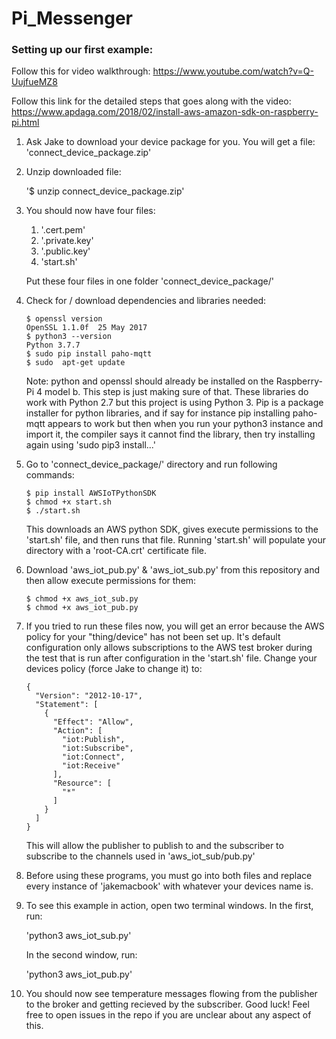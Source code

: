 # Pi_Messenger

### Setting up our first example:

Follow this for video walkthrough: https://www.youtube.com/watch?v=Q-UujfueMZ8

Follow this link for the detailed steps that goes along with the video: https://www.apdaga.com/2018/02/install-aws-amazon-sdk-on-raspberry-pi.html

1. Ask Jake to download your device package for you. You will get a file: 'connect_device_package.zip'

2. Unzip downloaded file:

   '$ unzip connect_device_package.zip'

3. You should now have four files:

   1. '<thing-name>.cert.pem'
   2. '<thing-name>.private.key'
   3. '<thing-name>.public.key'
   4. 'start.sh'

   Put these four files in one folder 'connect_device_package/'

4. Check for / download dependencies and libraries needed:

   ```
   $ openssl version
   OpenSSL 1.1.0f  25 May 2017
   $ python3 --version
   Python 3.7.7
   $ sudo pip install paho-mqtt
   $ sudo  apt-get update
   ```

   Note: python and openssl should already be installed on the Raspberry-Pi 4 model b. This step is just making sure of that. These libraries do work with Python 2.7 but this project is using Python 3. Pip is a package installer  for python libraries, and if say for instance pip installing paho-mqtt appears to work but then when you run your python3 instance and import it, the compiler says it cannot find the library, then try installing again using 'sudo pip3 install...'

5. Go to 'connect_device_package/' directory and run following commands:

   ```
   $ pip install AWSIoTPythonSDK
   $ chmod +x start.sh
   $ ./start.sh
   ```

   This downloads an AWS python SDK, gives execute permissions to the 'start.sh' file, and then runs that file. Running 'start.sh' will populate your directory with a 'root-CA.crt' certificate file.

6. Download 'aws_iot_pub.py' & 'aws_iot_sub.py' from this repository and then allow execute permissions for them:

   ```
   $ chmod +x aws_iot_sub.py
   $ chmod +x aws_iot_pub.py
   ```

7. If you tried to run these files now, you will get an error because the AWS policy for your "thing/device" has not been set up. It's default configuration only allows subscriptions to the AWS test broker during the test that is run after configuration in the 'start.sh' file. Change your devices policy (force Jake to change it) to: 

   ```
   {
     "Version": "2012-10-17",
     "Statement": [
       {
         "Effect": "Allow",
         "Action": [
           "iot:Publish",
           "iot:Subscribe",
           "iot:Connect",
           "iot:Receive"
         ],
         "Resource": [
           "*"
         ]
       }
     ]
   }
   ```

   This will allow the publisher to publish to and the subscriber to subscribe to the channels used in 'aws_iot_sub/pub.py'

8. Before using these programs, you must go into both files and replace every instance of 'jakemacbook' with whatever your devices name is.

9. To see this example in action, open two terminal windows. In the first, run:

   'python3 aws_iot_sub.py'

   In the second window, run:

   'python3 aws_iot_pub.py'

10. You should now see temperature messages flowing from the publisher to the broker and getting recieved by the subscriber. Good luck! Feel free to open issues in the repo if you are unclear about any aspect of this.